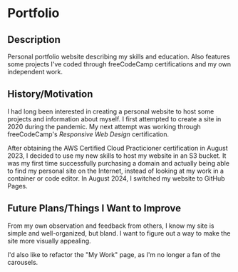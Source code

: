 # Portfolio

## Description

Personal portfolio website describing my skills and education. Also features some projects I've coded through freeCodeCamp certifications and my own independent work.

## History/Motivation

I had long been interested in creating a personal website to host some projects and information about myself. I first attempted to create a site in 2020 during the pandemic. My next attempt was working through freeCodeCamp's *Responsive Web Design* certification.

After obtaining the AWS Certified Cloud Practicioner certification in August 2023, I decided to use my new skills to host my website in an S3 bucket. It was my first time successfully purchasing a domain and actually being able to find my personal site on the Internet, instead of looking at my work in a container or code editor. In August 2024, I switched my website to GitHub Pages.

## Future Plans/Things I Want to Improve

From my own observation and feedback from others, I know my site is simple and well-organized, but bland. I want to figure out a way to make the site more visually appealing.

I'd also like to refactor the "My Work" page, as I'm no longer a fan of the carousels.
